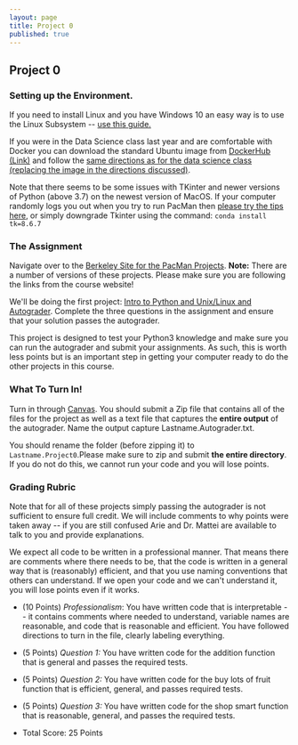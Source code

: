 ```yaml
---
layout: page
title: Project 0
published: true
---
```


## Project 0

### Setting up the Environment.

If you need to install Linux and you have Windows 10 an easy way is to use the Linux Subsystem -- [use this guide.](https://www.dataquest.io/blog/tutorial-install-linux-on-windows-wsl/)

If you were in the Data Science class last year and are comfortable with Docker you can download the standard Ubuntu image from [DockerHub (Link)](https://hub.docker.com/_/ubuntu) and follow the [same directions as for the data science class (replacing the image in the directions discussed)](https://github.com/TulaneIntroDataScience/fall2019/tree/master/project0).

Note that there seems to be some issues with TKinter and newer versions of Python (above 3.7) on the newest version of MacOS.  If your computer randomly logs you out when you try to run PacMan then [please try the tips here](https://www.python.org/download/mac/tcltk/#built-in-8-6-8), or simply downgrade Tkinter using the command: `conda install tk=8.6.7`


### The Assignment

Navigate over to the [Berkeley Site for the PacMan Projects](https://inst.eecs.berkeley.edu/~cs188/fa18/projects.html).  **Note:** There are a number of versions of these projects.  Please make sure you are following the links from the course website!

We'll be doing the first project: [Intro to Python and Unix/Linux and Autograder](https://inst.eecs.berkeley.edu/~cs188/fa18/project0.html).  Complete the three questions in the assignment and ensure that your solution passes the autograder.

This project is designed to test your Python3 knowledge and make sure you can run the autograder and submit your assignments.  As such, this is worth less points but is an important step in getting your computer ready to do the other projects in this course.

### What To Turn In!

Turn in through [Canvas](https://tulane.instructure.com/). You should submit a Zip file that contains all of the files for the project as well as a text file that captures the **entire output** of the autograder.  Name the output capture Lastname.Autograder.txt.

You should rename the folder (before zipping it) to `Lastname.Project0`.Please make sure to zip and submit **the entire directory**.  If you do not do this, we cannot run your code and you will lose points.

### Grading Rubric

Note that for all of these projects simply passing the autograder is not sufficient to ensure full credit.  We will include comments to why points were taken away -- if you are still confused Arie and Dr. Mattei are available to talk to you and provide explanations.  

We expect all code to be written in a professional manner. That means there are comments where there needs to be, that the code is written in a general way that is (reasonably) efficient, and that you use naming conventions that others can understand.  If we open your code and we can't understand it, you will lose points even if it works.

* (10 Points) *Professionalism*: You have written code that is interpretable -- it contains comments where needed to understand, variable names are reasonable, and code that is reasonable and efficient.  You have followed directions to turn in the file, clearly labeling everything.
* (5 Points) *Question 1:* You have written code for the addition function that is general and passes the required tests.
* (5 Points) *Question 2:* You have written code for the buy lots of fruit function that is efficient, general, and passes required tests.
* (5 Points) *Question 3:* You have written code for the shop smart function that is reasonable, general, and passes the required tests.

* Total Score: 25 Points